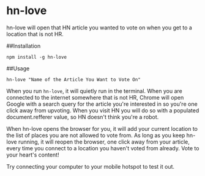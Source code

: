 hn-love
=======

hn-love will open that HN article you wanted to vote on when you get to a location that is not HR.

##Installation

    npm install -g hn-love


##Usage

    hn-love "Name of the Article You Want to Vote On"

When you run `hn-love`, it will quietly run in the terminal. When you are connected to the internet somewhere that is not HR, Chrome will open Google with a search query for the article you're interested in so you're one click away from upvoting. When you visit HN you will do so with a populated document.refferer value, so HN doesn't think you're a robot.

When hn-love opens the browser for you, it will add your current location to the list of places you are not allowed to vote from. As long as you keep hn-love running, it will reopen the browser, one click away from your article, every time you connect to a location you haven't voted from already. Vote to your heart's content!

Try connecting your computer to your mobile hotspot to test it out.